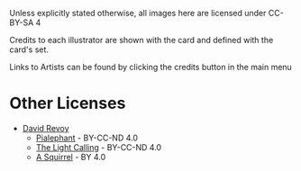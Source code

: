 Unless explicitly stated otherwise, all images here are licensed under CC-BY-SA 4

Credits to each illustrator are shown with the card and defined with the card's set.

Links to Artists can be found by clicking the credits button in the main menu

# Other Licenses

* [David Revoy](https://www.davidrevoy.com)
   * [Pialephant](https://www.davidrevoy.com/article203/elephant-dreams) - BY-CC-ND 4.0
   * [The Light Calling](https://www.davidrevoy.com/article42/nde-tunnel) - BY-CC-ND 4.0
   * [A Squirrel](https://www.davidrevoy.com/article100/crazy-psychotic-squirrel-mandala) - BY 4.0
